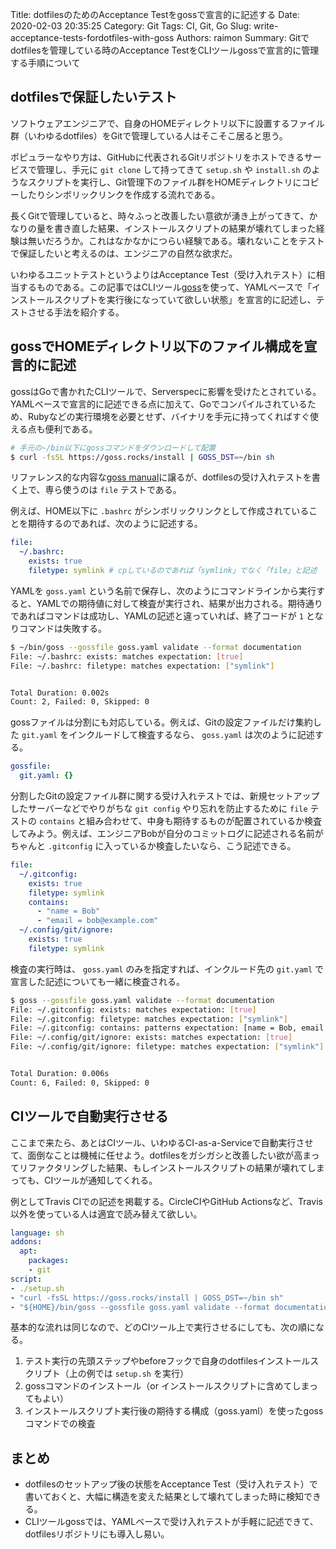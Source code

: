 Title: dotfilesのためのAcceptance Testをgossで宣言的に記述する
Date: 2020-02-03 20:35:25
Category: Git
Tags: CI, Git, Go
Slug: write-acceptance-tests-fordotfiles-with-goss
Authors: raimon
Summary: Gitでdotfilesを管理している時のAcceptance TestをCLIツールgossで宣言的に管理する手順について

## dotfilesで保証したいテスト

ソフトウェアエンジニアで、自身のHOMEディレクトリ以下に設置するファイル群（いわゆるdotfiles）をGitで管理している人はそこそこ居ると思う。

ポピュラーなやり方は、GitHubに代表されるGitリポジトリをホストできるサービスで管理し、手元に `git clone` して持ってきて `setup.sh` や `install.sh` のようなスクリプトを実行し、Git管理下のファイル群をHOMEディレクトリにコピーしたりシンボリックリンクを作成する流れである。

長くGitで管理していると、時々ふっと改善したい意欲が湧き上がってきて、かなりの量を書き直した結果、インストールスクリプトの結果が壊れてしまった経験は無いだろうか。これはなかなかにつらい経験である。壊れないことをテストで保証したいと考えるのは、エンジニアの自然な欲求だ。

いわゆるユニットテストというよりはAcceptance Test（受け入れテスト）に相当するものである。この記事ではCLIツール[goss](https://github.com/aelsabbahy/goss)を使って、YAMLベースで「インストールスクリプトを実行後になっていて欲しい状態」を宣言的に記述し、テストさせる手法を紹介する。

## gossでHOMEディレクトリ以下のファイル構成を宣言的に記述

gossはGoで書かれたCLIツールで、Serverspecに影響を受けたとされている。YAMLベースで宣言的に記述できる点に加えて、Goでコンパイルされているため、Rubyなどの実行環境を必要とせず、バイナリを手元に持ってくればすぐ使える点も便利である。

```sh
# 手元の~/bin以下にgossコマンドをダウンロードして配置
$ curl -fsSL https://goss.rocks/install | GOSS_DST=~/bin sh
```

リファレンス的な内容な[goss manual](https://github.com/aelsabbahy/goss/blob/master/docs/manual.md)に譲るが、dotfilesの受け入れテストを書く上で、専ら使うのは `file` テストである。

例えば、HOME以下に `.bashrc` がシンボリックリンクとして作成されていることを期待するのであれば、次のように記述する。

```yaml
file:
  ~/.bashrc:
    exists: true
    filetype: symlink # cpしているのであれば「symlink」でなく「file」と記述
```

YAMLを `goss.yaml` という名前で保存し、次のようにコマンドラインから実行すると、YAMLでの期待値に対して検査が実行され、結果が出力される。期待通りであればコマンドは成功し、YAMLの記述と違っていれば、終了コードが `1` となりコマンドは失敗する。

```bash
$ ~/bin/goss --gossfile goss.yaml validate --format documentation
File: ~/.bashrc: exists: matches expectation: [true]
File: ~/.bashrc: filetype: matches expectation: ["symlink"]


Total Duration: 0.002s
Count: 2, Failed: 0, Skipped: 0
```

gossファイルは分割にも対応している。例えば、Gitの設定ファイルだけ集約した `git.yaml` をインクルードして検査するなら、 `goss.yaml` は次のように記述する。

```yaml
gossfile:
  git.yaml: {}
```

分割したGitの設定ファイル群に関する受け入れテストでは、新規セットアップしたサーバーなどでやりがちな `git config` やり忘れを防止するために `file` テストの `contains` と組み合わせて、中身も期待するものが配置されているか検査してみよう。例えば、エンジニアBobが自分のコミットログに記述される名前がちゃんと `.gitconfig` に入っているか検査したいなら、こう記述できる。

```yaml
file:
  ~/.gitconfig:
    exists: true
    filetype: symlink
    contains:
      - "name = Bob"
      - "email = bob@example.com"
  ~/.config/git/ignore:
    exists: true
    filetype: symlink
```

検査の実行時は、 `goss.yaml` のみを指定すれば、インクルード先の `git.yaml` で宣言した記述についても一緒に検査される。

```bash
$ goss --gossfile goss.yaml validate --format documentation
File: ~/.gitconfig: exists: matches expectation: [true]
File: ~/.gitconfig: filetype: matches expectation: ["symlink"]
File: ~/.gitconfig: contains: patterns expectation: [name = Bob, email = bob@example.com]
File: ~/.config/git/ignore: exists: matches expectation: [true]
File: ~/.config/git/ignore: filetype: matches expectation: ["symlink"]


Total Duration: 0.006s
Count: 6, Failed: 0, Skipped: 0
```

## CIツールで自動実行させる

ここまで来たら、あとはCIツール、いわゆるCI-as-a-Serviceで自動実行させて、面倒なことは機械に任せよう。dotfilesをガシガシと改善したい欲が高まってリファクタリングした結果、もしインストールスクリプトの結果が壊れてしまっても、CIツールが通知してくれる。

例としてTravis CIでの記述を掲載する。CircleCIやGitHub Actionsなど、Travis以外を使っている人は適宜で読み替えて欲しい。

```yaml
language: sh
addons:
  apt:
    packages:
    - git
script:
- ./setup.sh
- "curl -fsSL https://goss.rocks/install | GOSS_DST=~/bin sh"
- "${HOME}/bin/goss --gossfile goss.yaml validate --format documentation"
```

基本的な流れは同じなので、どのCIツール上で実行させるにしても、次の順になる。

1. テスト実行の先頭ステップやbeforeフックで自身のdotfilesインストールスクリプト（上の例では `setup.sh` を実行）
2. gossコマンドのインストール（or インストールスクリプトに含めてしまってもよい）
3. インストールスクリプト実行後の期待する構成（goss.yaml）を使ったgossコマンドでの検査

## まとめ

* dotfilesのセットアップ後の状態をAcceptance Test（受け入れテスト）で書いておくと、大幅に構造を変えた結果として壊れてしまった時に検知できる。
* CLIツールgossでは、YAMLベースで受け入れテストが手軽に記述できて、dotfilesリポジトリにも導入し易い。
